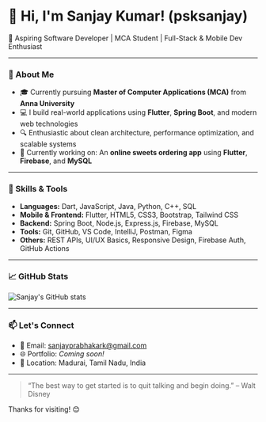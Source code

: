 # 👋 Hi, I'm Sanjay Kumar! (psksanjay)

🚀 Aspiring Software Developer | MCA Student | Full-Stack & Mobile Dev Enthusiast

---

### 🧠 About Me

- 🎓 Currently pursuing **Master of Computer Applications (MCA)** from **Anna University**
- 💻 I build real-world applications using **Flutter**, **Spring Boot**, and modern web technologies
- 🔍 Enthusiastic about clean architecture, performance optimization, and scalable systems
- 🌱 Currently working on: An **online sweets ordering app** using **Flutter**, **Firebase**, and **MySQL**

---

### 💼 Skills & Tools

- **Languages:** Dart, JavaScript, Java, Python, C++, SQL  
- **Mobile & Frontend:** Flutter, HTML5, CSS3, Bootstrap, Tailwind CSS  
- **Backend:** Spring Boot, Node.js, Express.js, Firebase, MySQL  
- **Tools:** Git, GitHub, VS Code, IntelliJ, Postman, Figma  
- **Others:** REST APIs, UI/UX Basics, Responsive Design, Firebase Auth, GitHub Actions  

---

### 📈 GitHub Stats

![Sanjay's GitHub stats](https://github-readme-stats.vercel.app/api?username=psksanjay&show_icons=true&theme=tokyonight)

---

### 📫 Let's Connect

- 💌 Email: sanjayprabhakark@gmail.com  
- 🌐 Portfolio: _Coming soon!_  
- 📍 Location: Madurai, Tamil Nadu, India

---

> “The best way to get started is to quit talking and begin doing.” – Walt Disney

Thanks for visiting! 😊
